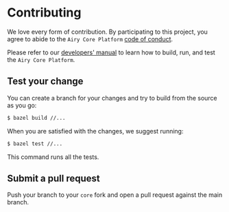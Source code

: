 # Contributing

We love every form of contribution. By participating to this project, you
agree to abide to the `Airy Core Platform` [code of conduct](/code_of_conduct.md).

Please refer to our [developers' manual](/docs_tmp/developers-manual.md) to learn
how to build, run, and test the `Airy Core Platform`.

## Test your change

You can create a branch for your changes and try to build from the source as
you go:

```sh
$ bazel build //...
```

When you are satisfied with the changes, we suggest running:

```sh
$ bazel test //...
```

This command runs all the tests.

## Submit a pull request

Push your branch to your `core` fork and open a pull request against the main
branch.
